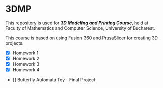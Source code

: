 # 3DMP

This repository is used for **_3D Modeling and Printing Course_**, held at Faculty of Mathematics and Computer Science, University of Bucharest.

This course is based on using Fusion 360 and PrusaSlicer for creating 3D projects.

- [x] Homework 1
- [x] Homework 2
- [x] Homework 3
- [x] Homework 4

- [] Butterfly Automata Toy - Final Project
